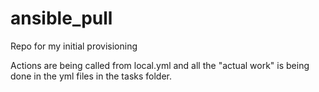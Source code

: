 # ansible_pull
Repo for my initial provisioning

Actions are being called from local.yml and all the "actual work" is being done in the yml files in the tasks folder.
